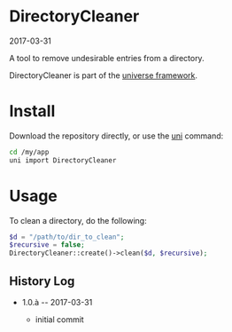DirectoryCleaner
======================
2017-03-31



A tool to remove undesirable entries from a directory.


DirectoryCleaner is part of the [universe framework](https://github.com/karayabin/universe-snapshot).





Install 
===========
Download the repository directly, or use the [uni](https://github.com/lingtalfi/universe-naive-importer) command:

```bash
cd /my/app
uni import DirectoryCleaner
```








Usage
============

To clean a directory, do the following:

```php
$d = "/path/to/dir_to_clean";
$recursive = false;
DirectoryCleaner::create()->clean($d, $recursive);
```






History Log
------------------
    
- 1.0.à -- 2017-03-31

    - initial commit
    

